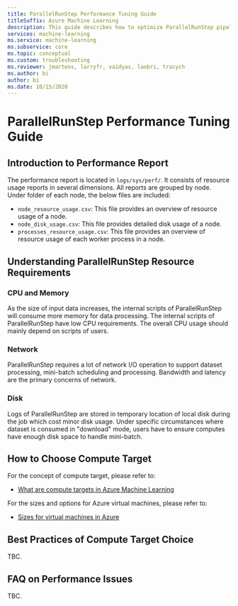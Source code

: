 ```yaml
---
title: ParallelRunStep Performance Tuning Guide
titleSuffix: Azure Machine Learning
description: This guide describes how to optimize ParallelRunStep pipeline run.
services: machine-learning
ms.service: machine-learning
ms.subservice: core
ms.topic: conceptual
ms.custom: troubleshooting
ms.reviewer: jmartens, larryfr, vaidyas, laobri, tracych
ms.author: bi
author: bi
ms.date: 10/15/2020
---
```


# ParallelRunStep Performance Tuning Guide

## Introduction to Performance Report
The performance report is located in `logs/sys/perf/`. It consists of resource usage reports in several dimensions. All reports are grouped by node. Under folder of each node, the below files are included:

- `node_resource_usage.csv`: This file provides an overview of resource usage of a node.
- `node_disk_usage.csv`: This file provides detailed disk usage of a node.
- `processes_resource_usage.csv`: This file provides an overview of resource usage of each worker process in a node.


## Understanding ParallelRunStep Resource Requirements

### CPU and Memory
As the size of input data increases, the internal scripts of ParallelRunStep will consume more memory for data processing. 
The internal scripts of ParallelRunStep have low CPU requirements. The overall CPU usage should mainly depend on scripts of users.

### Network
ParallelRunStep requires a lot of network I/O operation to support dataset processing, mini-batch scheduling and processing. Bandwidth and latency are the primary concerns of network.

### Disk
Logs of ParallelRunStep are stored in temporary location of local disk during the job which cost minor disk usage. Under specific circumstances where dataset is consumed in "download" mode, users have to ensure computes have enough disk space to handle mini-batch.


## How to Choose Compute Target

For the concept of compute target, please refer to: 
- [What are compute targets in Azure Machine Learning](https://docs.microsoft.com/azure/machine-learning/concept-compute-target)

For the sizes and options for Azure virtual machines, please refer to: 
- [Sizes for virtual machines in Azure](https://docs.microsoft.com/azure/virtual-machines/sizes)


## Best Practices of Compute Target Choice
TBC.


## FAQ on Performance Issues
TBC.